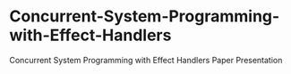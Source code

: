 # Concurrent-System-Programming-with-Effect-Handlers
Concurrent System Programming with Effect Handlers Paper Presentation
